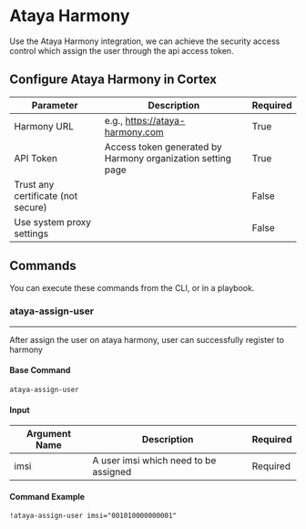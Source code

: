 # Ataya Harmony

Use the Ataya Harmony integration, we can achieve the security access control which assign the user through the api access token.

## Configure Ataya Harmony in Cortex

| **Parameter** | **Description** | **Required** |
| --- | --- | --- |
| Harmony URL | e.g., https://ataya-harmony.com | True |
| API Token | Access token generated by Harmony organization setting page | True |
| Trust any certificate (not secure) |  | False |
| Use system proxy settings |  | False |

## Commands

You can execute these commands from the CLI, or in a playbook.

### ataya-assign-user

***
After assign the user on ataya harmony, user can successfully register to harmony

#### Base Command

`ataya-assign-user`

#### Input

| **Argument Name** | **Description** | **Required** |
| --- | --- | --- |
| imsi | A user imsi which need to be assigned | Required |

#### Command Example

```!ataya-assign-user imsi="001010000000001"```
